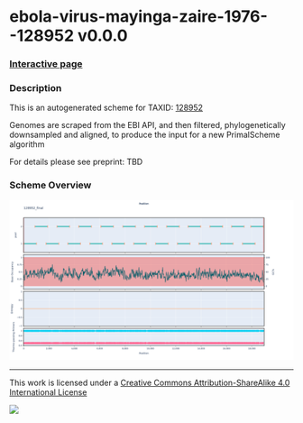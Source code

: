 # ebola-virus-mayinga-zaire-1976--128952 v0.0.0

### [Interactive page](https://chrisgkent.github.io/schemes/ebola-virus-mayinga-zaire-1976--128952-1000-v0.0.0)

### Description

This is an autogenerated scheme for TAXID: [128952](https://www.ncbi.nlm.nih.gov/Taxonomy/Browser/wwwtax.cgi?mode=Info&id=128952&lvl=3&lin=f&keep=1&srchmode=1&unlock)

Genomes are scraped from the EBI API, and then filtered, phylogenetically downsampled and aligned, to produce the input for a new PrimalScheme algorithm

For details please see preprint: TBD

### Scheme Overview

![Alt text](work/128952_final.png '128952_final.png')

------------------------------------------------------------------------

This work is licensed under a [Creative Commons Attribution-ShareAlike 4.0 International License](http://creativecommons.org/licenses/by-sa/4.0/) 

![](https://i.creativecommons.org/l/by-sa/4.0/88x31.png)